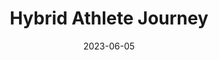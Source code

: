 ---
title: "Hybrid Athlete Journey"
description: "
                During college, I started working out and running again. I have been pretty consistent and hope to complete a powerlifting meet and a marathon one day.
                "
date: 2023-06-05
thumbnail: 
link: 
---